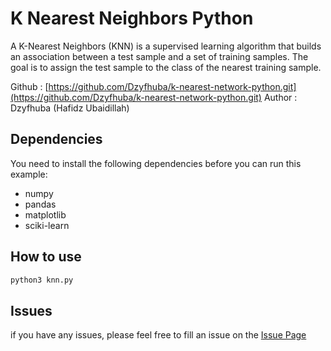 # K Nearest Neighbors Python

A K-Nearest Neighbors (KNN) is a supervised learning algorithm that builds an
association between a test sample and a set of training samples. The goal is to
assign the test sample to the class of the nearest training sample.

Github  : [https://github.com/Dzyfhuba/k-nearest-network-python.git](https://github.com/Dzyfhuba/k-nearest-network-python.git)
Author  : Dzyfhuba (Hafidz Ubaidillah)

## Dependencies
You need to install the following dependencies before you can run this example:
- numpy
- pandas
- matplotlib
- sciki-learn

## How to use
```bash
python3 knn.py
```

## Issues
if you have any issues, please feel free to fill an issue on the [Issue Page](https://github.com/Dzyfhuba/k-nearest-network-python/issues)
